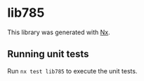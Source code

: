 # lib785

This library was generated with [Nx](https://nx.dev).

## Running unit tests

Run `nx test lib785` to execute the unit tests.
